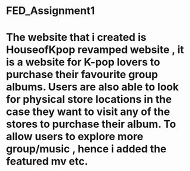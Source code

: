 # FED_Assignment1
# The website that i created is HouseofKpop revamped website , it is a website for K-pop lovers to purchase their favourite group albums. Users are also able to look for physical store locations in the case they want to visit any of the stores to purchase their album. To allow users to explore more group/music , hence i added the featured mv etc.
